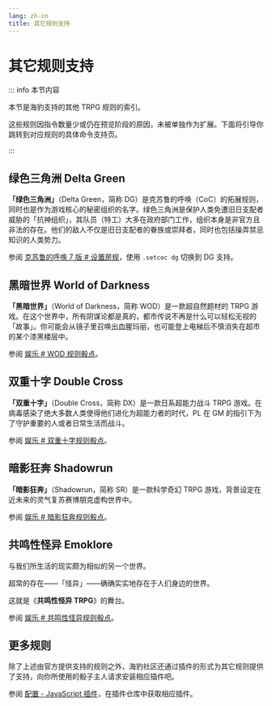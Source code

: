 ```yaml
---
lang: zh-cn
title: 其它规则支持
---
```


# 其它规则支持

::: info 本节内容

本节是海豹支持的其他 TRPG 规则的索引。

这些规则因指令数量少或仍在预览阶段的原因，未被单独作为扩展。下面将引导你跳转到对应规则的具体命令支持页。

:::

## 绿色三角洲 Delta Green

**「绿色三角洲」**（Delta Green，简称 DG）是克苏鲁的呼唤（CoC）的拓展规则，同时也是作为游戏核心的秘密组织的名字。绿色三角洲是保护人类免遭旧日支配者威胁的「抗神组织」，其队员（特工）大多在政府部门工作，组织本身是非官方且非法的存在。他们的敌人不仅是旧日支配者的眷族或崇拜者，同时也包括操弄禁忌知识的人类势力。

参阅 [克苏鲁的呼唤 7 版 # 设置房规](./coc7.md#setcoc-设置房规)，使用 `.setcoc dg` 切换到 DG 支持。

## 黑暗世界 World of Darkness

**「黑暗世界」**（World of Darkness，简称 WOD）是一款超自然题材的 TRPG 游戏。在这个世界中，所有阴谋论都是真的，都市传说不再是什么可以轻松无视的「故事」。你可能会从镜子里召唤出血腥玛丽，也可能登上电梯后不慎消失在超市的某个漆黑楼层中。

参阅 [娱乐 # WOD 规则骰点](./fun.md#ww-wod-规则骰点)。

## 双重十字 Double Cross

**「双重十字」**（Double Cross，简称 DX）是一款日系超能力战斗 TRPG 游戏。在病毒感染了绝大多数人类使得他们进化为超能力者的时代，PL 在 GM 的指引下为了守护重要的人或者日常生活而战斗。

参阅 [娱乐 # 双重十字规则骰点](./fun.md#dx-双重十字规则骰点)。

## 暗影狂奔 Shadowrun

**「暗影狂奔」**（Shadowrun，简称 SR）是一款科学奇幻 TRPG 游戏，背景设定在近未来的灵气复苏赛博朋克虚构世界中。

参阅 [娱乐 # 暗影狂奔规则骰点](./fun.md#rsr-暗影狂奔规则骰点)。

## 共鸣性怪异 Emoklore

与我们所生活的现实颇为相似的另一个世界。

超常的存在——「怪异」——确确实实地存在于人们身边的世界。

这就是《**共鸣性怪异 TRPG**》的舞台。

参阅 [娱乐 # 共鸣性怪异规则骰点](./fun.md#ek-共鸣性怪异规则骰点)。

## 更多规则

除了上述由官方提供支持的规则之外，海豹社区还通过插件的形式为其它规则提供了支持，向你所使用的骰子主人请求安装相应插件吧。

参阅 [配置 - JavaScript 插件](../config/jsscript.md)，在插件仓库中获取相应插件。
